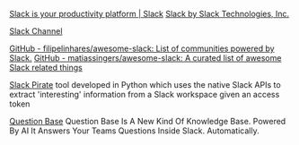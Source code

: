 
[Slack is your productivity platform | Slack](https://slack.com/)
[Slack by Slack Technologies, Inc.](https://apps.apple.com/us/app/slack/id618783545)

[Slack Channel](http://slack.com/%3CCHANNEL%3E)

[GitHub - filipelinhares/awesome-slack: List of communities powered by Slack.](https://github.com/filipelinhares/awesome-slack)
[GitHub - matiassingers/awesome-slack: A curated list of awesome Slack related things](https://github.com/matiassingers/awesome-slack)

[Slack Pirate](https://github.com/emtunc/SlackPirate)
tool developed in Python which uses the native Slack APIs to extract 'interesting' information from a Slack workspace given an access token

[Question Base](http://www.questionbase.com)
Question Base Is A New Kind Of Knowledge Base. Powered By AI It Answers Your Teams Questions Inside Slack. Automatically.
